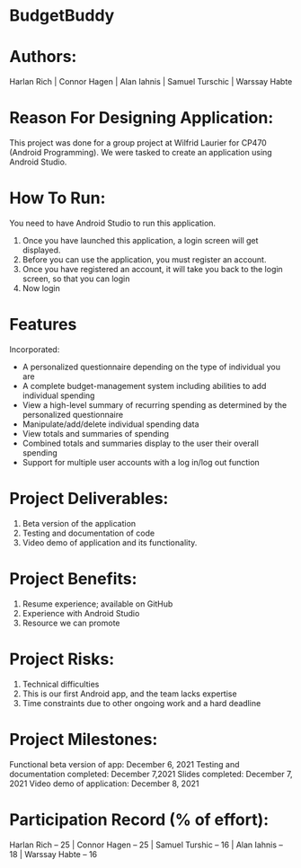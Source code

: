 # BudgetBuddy
 
# Authors:
Harlan Rich |
Connor Hagen |
Alan Iahnis |
Samuel Turschic |
Warssay Habte

# Reason For Designing Application:
This project was done for a group project at Wilfrid Laurier for CP470 (Android Programming).
We were tasked to create an application using Android Studio.

# How To Run:
You need to have Android Studio to run this application.
1. Once you have launched this application, a login screen will get displayed.
2. Before you can use the application, you must register an account.
3. Once you have registered an account, it will take you back to the login screen, so that you can login
4. Now login

# Features
Incorporated:
- A personalized questionnaire depending on the type of individual you are
- A complete budget-management system including abilities to add individual spending
- View a high-level summary of recurring spending as determined by the personalized questionnaire
- Manipulate/add/delete individual spending data
- View totals and summaries of spending
- Combined totals and summaries display to the user their overall spending
- Support for multiple user accounts with a log in/log out function

# Project Deliverables:
1. Beta version of the application
2. Testing and documentation of code
3. Video demo of application and its functionality.

# Project Benefits:
1. Resume experience; available on GitHub
2. Experience with Android Studio
3. Resource we can promote

# Project Risks: 
1. Technical difficulties
2. This is our first Android app, and the team lacks expertise
3. Time constraints due to other ongoing work and a hard deadline

# Project Milestones: 
Functional beta version of app: December 6, 2021
Testing and documentation completed: December 7,2021
Slides completed: December 7, 2021
Video demo of application: December 8, 2021

# Participation Record (% of effort):
Harlan Rich – 25 |
Connor Hagen – 25 |
Samuel Turshic – 16 |
Alan Iahnis – 18 |
Warssay Habte – 16
